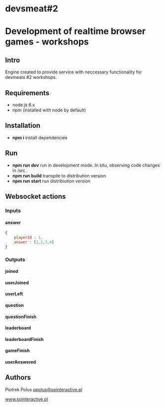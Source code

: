# devsmeat#2
# Development of realtime browser games - workshops

## Intro

Engine created to provide service with neccessary functionality for devmeats #2 workshops.

## Requirements

- node.js 6.x
- npm (installed with node by default)

## Installation

- **npm i** install dependencies

## Run

- **npm run dev** run in development mode. In situ, observing code changes in /src.
- **npm run build** transpile to distribution version
- **npm run start** run distribiution version

## Websocket actions

### Inputs

#### answer

```javascript
{
    playerId : 1,
    answer : [1,2,3,4]
}
```

### Outputs

#### joined

#### userJoined

#### userLeft

#### question

#### questionFinish

#### leaderboard

#### leaderboardFinish

#### gameFinish

#### userAnswered

## Authors

Piotrek Polus <ppolus@sointeractive.pl>

www.sointeractive.pl